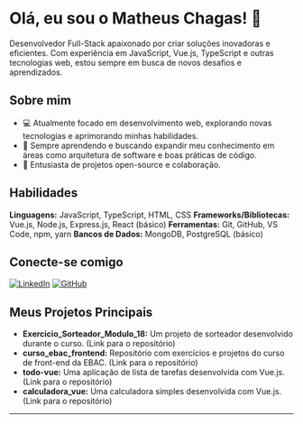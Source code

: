 # Olá, eu sou o Matheus Chagas! 👋

Desenvolvedor Full-Stack apaixonado por criar soluções inovadoras e eficientes. Com experiência em JavaScript, Vue.js, TypeScript e outras tecnologias web, estou sempre em busca de novos desafios e aprendizados.  

## Sobre mim

- 💻 Atualmente focado em desenvolvimento web, explorando novas tecnologias e aprimorando minhas habilidades.
- 🌱 Sempre aprendendo e buscando expandir meu conhecimento em áreas como arquitetura de software e boas práticas de código.
- 🚀 Entusiasta de projetos open-source e colaboração.

## Habilidades

**Linguagens:** JavaScript, TypeScript, HTML, CSS
**Frameworks/Bibliotecas:** Vue.js, Node.js, Express.js, React (básico)
**Ferramentas:** Git, GitHub, VS Code, npm, yarn
**Bancos de Dados:** MongoDB, PostgreSQL (básico)

## Conecte-se comigo

[![LinkedIn](https://img.shields.io/badge/LinkedIn-0077B5?style=for-the-badge&logo=linkedin&logoColor=white)](https://www.linkedin.com/in/matheus-chagas-545907100/)
[![GitHub](https://img.shields.io/badge/GitHub-100000?style=for-the-badge&logo=github&logoColor=white)](https://github.com/MatheusChaagas95)

## Meus Projetos Principais

- **Exercicio_Sorteador_Modulo_18:** Um projeto de sorteador desenvolvido durante o curso. (Link para o repositório)
- **curso_ebac_frontend:** Repositório com exercícios e projetos do curso de front-end da EBAC. (Link para o repositório)
- **todo-vue:** Uma aplicação de lista de tarefas desenvolvida com Vue.js. (Link para o repositório)
- **calculadora_vue:** Uma calculadora simples desenvolvida com Vue.js. (Link para o repositório)

---

